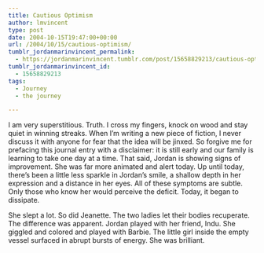 ```yaml
---
title: Cautious Optimism
author: lmvincent
type: post
date: 2004-10-15T19:47:00+00:00
url: /2004/10/15/cautious-optimism/
tumblr_jordanmarinvincent_permalink:
  - https://jordanmarinvincent.tumblr.com/post/15658829213/cautious-optimism
tumblr_jordanmarinvincent_id:
  - 15658829213
tags:
  - Journey
  - the journey

---
```

I am very superstitious. Truth. I cross my fingers, knock on wood and stay quiet in winning streaks. When I&rsquo;m writing a new piece of fiction, I never discuss it with anyone for fear that the idea will be jinxed. So forgive me for prefacing this journal entry with a disclaimer: it is still early and our family is learning to take one day at a time. That said, Jordan is showing signs of improvement. She was far more animated and alert today. Up until today, there&rsquo;s been a little less sparkle in Jordan&rsquo;s smile, a shallow depth in her expression and a distance in her eyes. All of these symptoms are subtle. Only those who know her would perceive the deficit. Today, it began to dissipate.<a name="more"></a>

She slept a lot. So did Jeanette. The two ladies let their bodies recuperate. The difference was apparent. Jordan played with her friend, Indu. She giggled and colored and played with Barbie. The little girl inside the empty vessel surfaced in abrupt bursts of energy. She was brilliant.

<div class="blogger-post-footer">
  <img loading="lazy" width="1" height="1" src="https://blogger.googleusercontent.com/tracker/9039099668816362935-6246458963079136516?l=jordansjourney2.blogspot.com" alt="" />
</div>